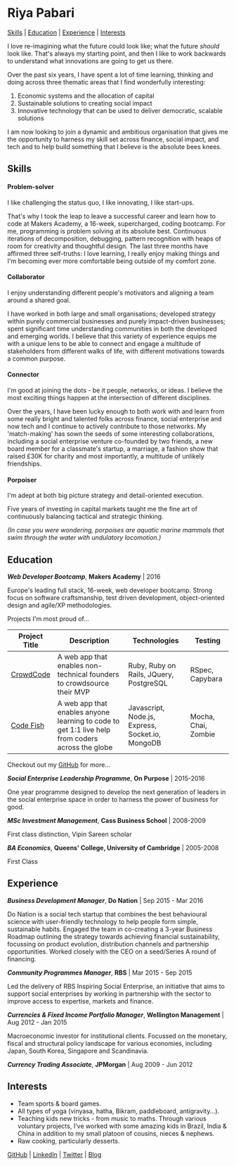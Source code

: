 # Riya Pabari

[Skills](#skills) | [Education](#education) | [Experience](#experience) | [Interests](#interests)

I love re-imagining what the future could look like; what the future *should* look like. That's always my starting point, and then I like to work backwards to understand what innovations are going to get us there.

Over the past six years, I have spent a lot of time learning, thinking and doing across three thematic areas that I find wonderfully interesting:

1.	Economic systems and the allocation of capital
2.	Sustainable solutions to creating social impact
3.	Innovative technology that can be used to deliver democratic, scalable solutions

I am now looking to join a dynamic and ambitious organisation that gives me the opportunity to harness my skill set across finance, social impact, and tech and to help build something that I believe is the absolute bees knees.

## Skills

#### Problem-solver

I like challenging the status quo, I like innovating, I like start-ups.

That's why I took the leap to leave a successful career and learn how to code at Makers Academy, a 16-week, supercharged, coding bootcamp. For me, programming is problem solving at its absolute best. Continuous iterations of decomposition, debugging, pattern recognition with heaps of room for creativity and thoughtful design. The last three months have affirmed three self-truths: I love learning, I really enjoy making things and I'm becoming ever more comfortable being outside of my comfort zone.

#### Collaborator

I enjoy understanding different people's motivators and aligning a team around a shared goal.

I have worked in both large and small organisations; developed strategy within purely commercial businesses and purely impact-driven businesses; spent significant time understanding communities in both the developed and emerging worlds. I believe that this variety of experience equips me with a unique lens to be able to connect and engage a multitude of stakeholders from different walks of life, with different motivations towards a common purpose.

#### Connector

I'm good at joining the dots - be it people, networks, or ideas. I believe the most exciting things happen at the intersection of different disciplines.

Over the years, I have been lucky enough to both work with and learn from some really bright and talented folks across finance, social enterprise and now tech and I continue to actively contribute to those networks. My 'match-making' has sown the seeds of some interesting collaborations, including a social enterprise venture co-founded by two friends, a new board member for a classmate's startup, a marriage, a fashion show that raised £30K for charity and most importantly, a multitude of unlikely friendships.

#### Porpoiser

I'm adept at both big picture strategy and detail-oriented execution.

Five years of investing in capital markets taught me the fine art of continuously balancing tactical and strategic thinking.

*(In case you were wondering, porpoises are aquatic marine mammals that swim through the water with undulatory locomotion.)*

## Education

**_Web Developer Bootcamp_**, **Makers Academy** | 2016

Europe's leading full stack, 16-week, web developer bootcamp. Strong focus on software craftsmanship, test driven development, object-oriented design and agile/XP methodologies.

Projects I'm most proud of...

| Project Title | Description   | Technologies | Testing |
| ------------- |---------------| -------------| ------- |
| [CrowdCode](https://github.com/riyapabari/crowdcode) | A web app that enables non-technical founders to crowdsource their MVP | Ruby, Ruby on Rails, JQuery, PostgreSQL | RSpec, Capybara |
| [Code Fish](https://code-fish.herokuapp.com/) | A web app that enables anyone learning to code to get 1:1 live help from coders across the globe | Javascript, Node.js, Express, Socket.io, MongoDB | Mocha, Chai, Zombie

Checkout out my [GitHub](https://github.com/riyapabari) for more...

**_Social Enterprise Leadership Programme_**, **On Purpose** | 2015-2016

One year programme designed to develop the next generation of leaders in the social enterprise space in order to harness the power of business for good.

**_MSc Investment Management_**, **Cass Business School** | 2008-2009

First class distinction, Vipin Sareen scholar

**_BA Economics_**, **Queens' College, University of Cambridge** | 2005-2008

First Class

## Experience

**_Business Development Manager_**, **Do Nation** | Sep 2015 - Mar 2016

Do Nation is a social tech startup that combines the best behavioural science with user-friendly technology to help people form simple, sustainable habits. Engaged the team in co-creating a 3-year Business Roadmap outlining the strategy towards achieving financial sustainability, focussing on product evolution, distribution channels and partnership opportunities. Worked closely with the CEO on a seed/Series A round of financing.

**_Community Programmes Manager_**, **RBS** | Mar 2015 - Sep 2015

Led the delivery of RBS Inspiring Social Enterprise, an initiative that aims to support social enterprises by working in partnership with the sector to improve access to expertise, markets and finance.

**_Currencies & Fixed Income Portfolio Manager_**, **Wellington Management** | Aug 2012 - Jan 2015

Macroeconomic investor for institutional clients. Focussed on the monetary, fiscal and structural policy landscape for various economies, including Japan, South Korea, Singapore and Scandinavia.

**_Currency Trading Associate_**, **JPMorgan** | Aug 2009 - Jun 2012

## Interests

- Team sports & board games.
- All types of yoga (vinyasa, hatha, Bikram, paddleboard, antigravity...).
- Teaching kids new tricks - from music to maths. Through various voluntary projects, I've worked with some amazing kids in Brazil, India & China in addition to my small platoon of cousins, nieces & nephews.
- Raw cooking, particularly desserts.

[GitHub](https://github.com/riyapabari) | [LinkedIn](https://uk.linkedin.com/in/riyapabari) | [Twitter](https://twitter.com/riya_pabari) | [Blog](https://medium.com/@riya_pabari)
